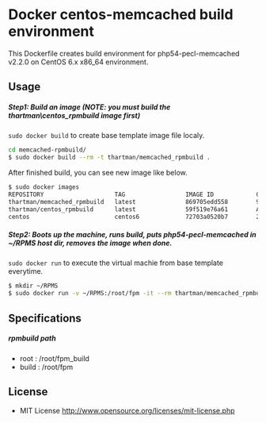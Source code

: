 # Docker centos-memcached build environment

This Dockerfile creates build environment for php54-pecl-memcached v2.2.0 on CentOS 6.x x86_64 environment.

## Usage

##### Step1: Build an image (NOTE: you must build the thartman\centos_rpmbuild image first)

`sudo docker build` to create base template image file localy.

```sh
cd memcached-rpmbuild/
$ sudo docker build --rm -t thartman/memcached_rpmbuild . 
```

After finished build, you can see new image like below.

```sh
$ sudo docker images
REPOSITORY                    TAG                 IMAGE ID            CREATED              VIRTUAL SIZE
thartman/memcached_rpmbuild   latest              869705edd558        9 seconds ago        889.4 MB
thartman/centos_rpmbuild      latest              59f519e76a61        About a minute ago   826.8 MB
centos                        centos6             72703a0520b7        2 weeks ago          190.6 MB
```

##### Step2: Boots up the machine, runs build, puts php54-pecl-memcached in ~/RPMS host dir, removes the image when done.

`sudo docker run` to execute the virtual machie from base template everytime.<br>

```sh
$ mkdir ~/RPMS
$ sudo docker run -v ~/RPMS:/root/fpm -it --rm thartman/memcached_rpmbuild
```

## Specifications

##### rpmbuild path

* root : /root/fpm_build
* build : /root/fpm

## License

* MIT License http://www.opensource.org/licenses/mit-license.php

